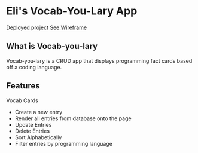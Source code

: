 # Eli's Vocab-You-Lary App


[Deployed project](https://whimsical-twilight-30cac6.netlify.app/)
[See Wireframe](https://www.figma.com/file/IW4jF3GnzCFLYbEXlgFNIZ/MVP)
## What is Vocab-you-lary
Vocab-you-lary is a CRUD app that displays programming fact cards based off a coding language. 

## Features

Vocab Cards
 - Create a new entry
 - Render all entries from database onto the page 
 - Update Entries
 - Delete Entries
 - Sort Alphabetically
 - Filter entries by programming language
 